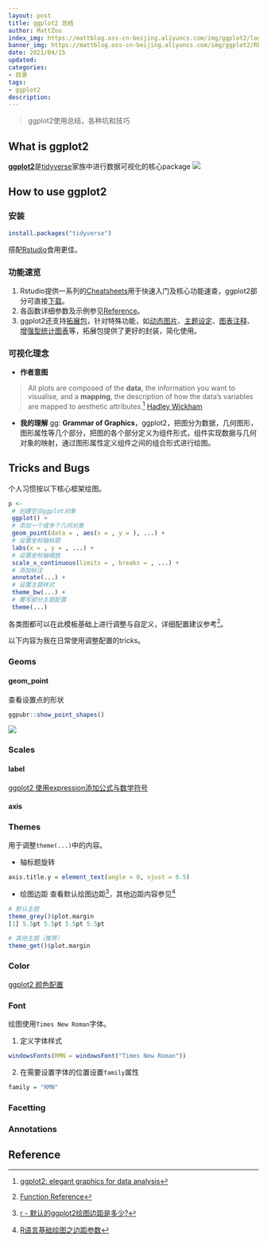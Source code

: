 ```yaml
---
layout: post
title: ggplot2 总结
author: MattZou
index_img: https://mattblog.oss-cn-beijing.aliyuncs.com/img/ggplot2/logo.png/bg
banner_img: https://mattblog.oss-cn-beijing.aliyuncs.com/img/ggplot2/README-example-1.png/bg
date: 2021/04/15
updated:
categories:
- 目录
tags:
- ggplot2
description:
---
```


> ggplot2使用总结，各种坑和技巧
<!-- more -->
## What is ggplot2

[**ggplot2**](https://ggplot2.tidyverse.org/index.html)是[tidyverse](https://www.tidyverse.org/)家族中进行数据可视化的核心package
![](https://mattblog.oss-cn-beijing.aliyuncs.com/img/ggplot2/tidyverse.jpg/pic)

## How to use ggplot2
### 安装
``` r
install.packages("tidyverse")
```
搭配[Rstudio](https://www.rstudio.com/products/rstudio/)食用更佳。

### 功能速览
1. Rstudio提供一系列的[Cheatsheets](https://www.rstudio.com/resources/cheatsheets/)用于快速入门及核心功能速查，ggplot2部分可直接[下载](https://github.com/rstudio/cheatsheets/raw/master/data-visualization-2.1.pdf)。
2. 各函数详细参数及示例参见[Reference](https://ggplot2.tidyverse.org/reference/index.html)。
3. ggplot2还支持[拓展包](https://exts.ggplot2.tidyverse.org/gallery/)，针对特殊功能，如[动态图片](https://gganimate.com/)、[主题设定](https://github.com/jrnold/ggthemes)、[图表注释](https://github.com/aphalo/ggpmisc/)、[增强型统计图表]([ggstatsplot](https://github.com/IndrajeetPatil/ggstatsplot))等，拓展包提供了更好的封装，简化使用。

### 可视化理念
- **作者意图**
> All plots are composed of the **data**, the information you want to visualise, and a **mapping**, the description of how the data’s variables are mapped to aesthetic attributes.[^1]
> [Hadley Wickham](http://hadley.nz/)
- **我的理解**
gg:  **Grammar of Graphics**，ggplot2，把图分为数据，几何图形，图形属性等几个部分，把图的各个部分定义为组件形式，组件实现数据与几何对象的映射，通过图形属性定义组件之间的组合形式进行绘图。

## Tricks and Bugs
个人习惯按以下核心框架绘图。
``` r
p <- 
 # 创建空白ggplot对象
 ggplot() +
 # 添加一个或多个几何对象
 geom_point(data = , aes(x = , y = ), ...) + 
 # 设置坐标轴标题
 labs(x = , y = , ...) + 
 # 设置坐标轴缩放
 scale_x_continuous(limits = , breaks = , ...) + 
 # 添加标注
 annotate(...) + 
 # 设置主题样式
 theme_bw(...) + 
 # 覆写部分主题配置
 theme(...)
```
各类图都可以在此模板基础上进行调整与自定义，详细配置建议参考[^2]。

以下内容为我在日常使用调整配置的tricks。
### Geoms
#### geom_point
查看设置点的形状
``` r
ggpubr::show_point_shapes()
```
![](https://mattblog.oss-cn-beijing.aliyuncs.com/img/ggplot2/pointtype.png/pic)


### Scales
#### label
[ggplot2 使用expression添加公式与数学符号](https://mattzou.com/2020/07/16/ggplot2-Expression/)

#### axis

### Themes
用于调整`theme(...)`中的内容。

- 轴标题旋转
``` r
axis.title.y = element_text(angle = 0, vjust = 0.5)
```

- 绘图边距
查看默认绘图边距[^3]，其他边距内容参见[^4]
``` r
# 默认主题
theme_grey()$plot.margin
[1] 5.5pt 5.5pt 5.5pt 5.5pt

# 其他主题（推荐）
theme_get()$plot.margin 
```

### Color
[ggplot2 颜色配置](https://mattzou.com/2019/04/21/ggplot2-Color/)

### Font
绘图使用`Times New Roman`字体。
1. 定义字体样式
``` r
windowsFonts(RMN = windowsFont("Times New Roman"))
```
2. 在需要设置字体的位置设置`family`属性
``` r
family = "RMN"
```

### Facetting

### Annotations


## Reference
[^1]: [ggplot2: elegant graphics for data analysis](https://ggplot2-book.org/index.html)
[^2]: [Function Reference](https://ggplot2.tidyverse.org/reference/index.html)
[^3]: [r - 默认的ggplot2绘图边距是多少?](https://www.coder.work/article/6542920)
[^4]: [R语言基础绘图之边距参数](https://www.jianshu.com/p/5fbaf17d9aee)

























